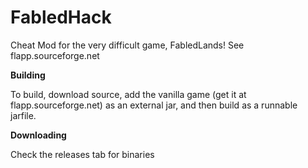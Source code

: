 # FabledHack
Cheat Mod for the very difficult game, FabledLands!
See flapp.sourceforge.net

******Building******

To build, download source, add the vanilla game (get it at flapp.sourceforge.net) as an external jar, and then build as a runnable jarfile.

******Downloading******

Check the releases tab for binaries
